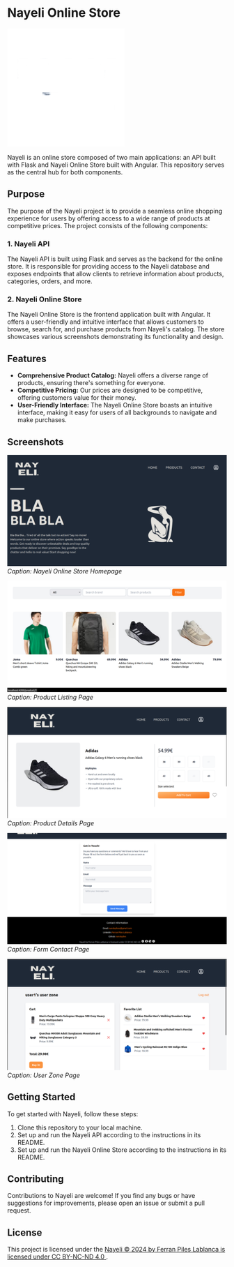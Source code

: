 # Nayeli Online Store

<img src="screenshots/logo.png" width="270" alt="Logo">

Nayeli is an online store composed of two main applications: an API built with Flask and Nayeli Online Store built with Angular. This repository serves as the central hub for both components.

## Purpose

The purpose of the Nayeli project is to provide a seamless online shopping experience for users by offering access to a wide range of products at competitive prices. The project consists of the following components:

### 1. Nayeli API

The Nayeli API is built using Flask and serves as the backend for the online store. It is responsible for providing access to the Nayeli database and exposes endpoints that allow clients to retrieve information about products, categories, orders, and more.

### 2. Nayeli Online Store

The Nayeli Online Store is the frontend application built with Angular. It offers a user-friendly and intuitive interface that allows customers to browse, search for, and purchase products from Nayeli's catalog. The store showcases various screenshots demonstrating its functionality and design.

## Features

- **Comprehensive Product Catalog:** Nayeli offers a diverse range of products, ensuring there's something for everyone.
- **Competitive Pricing:** Our prices are designed to be competitive, offering customers value for their money.
- **User-Friendly Interface:** The Nayeli Online Store boasts an intuitive interface, making it easy for users of all backgrounds to navigate and make purchases.

## Screenshots

![Screenshot 1](screenshots/home.png)
_Caption: Nayeli Online Store Homepage_

![Screenshot 2](screenshots/products.png)
_Caption: Product Listing Page_

![Screenshot 3](screenshots/product_detail.png)
_Caption: Product Details Page_

![Screenshot 4](screenshots/contact.png)
_Caption: Form Contact Page_

![Screenshot 5](screenshots/user_zone.png)
_Caption: User Zone Page_

## Getting Started

To get started with Nayeli, follow these steps:

1. Clone this repository to your local machine.
2. Set up and run the Nayeli API according to the instructions in its README.
3. Set up and run the Nayeli Online Store according to the instructions in its README.

## Contributing

Contributions to Nayeli are welcome! If you find any bugs or have suggestions for improvements, please open an issue or submit a pull request.

## License

This project is licensed under the [ Nayeli © 2024 by Ferran Piles Lablanca is licensed under CC BY-NC-ND 4.0 ](LICENSE).
